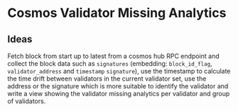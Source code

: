 # Cosmos Validator Missing Analytics

## Ideas

Fetch block from start up to latest from a cosmos hub RPC endpoint and collect the block data such as `signatures` (embedding: `block_id_flag`, `validator_address` and `timestamp` `signature`), use the timestamp to calculate the time drift between validators in the current validator set, use the address or the signature which is more suitable to identify the validator and write a view showing the validator missing analytics per validator and group of validators.